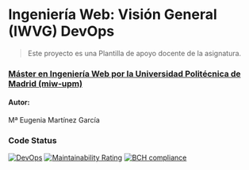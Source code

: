 # Ingeniería Web: Visión General (IWVG) DevOps
> Este proyecto es una Plantilla de apoyo docente de la asignatura.
### [Máster en Ingeniería Web por la Universidad Politécnica de Madrid (miw-upm)](http://miw.etsisi.upm.es)
#### Autor:
Mª Eugenia Martínez García

### Code Status
[![DevOps](https://github.com/mEugeniaMartinez/iwvg_devops_martinez_meugenia/actions/workflows/test.yml/badge.svg)](https://github.com/mEugeniaMartinez/iwvg_devops_martinez_meugenia/actions/workflows/test.yml)
[![Maintainability Rating](https://sonarcloud.io/api/project_badges/measure?project=mEugeniaMartinez_iwvg_devops_martinez_meugenia&metric=sqale_rating)](https://sonarcloud.io/dashboard?id=mEugeniaMartinez_iwvg_devops_martinez_meugenia)
[![BCH compliance](https://bettercodehub.com/edge/badge/mEugeniaMartinez/iwvg_devops_martinez_meugenia?branch=develop)](https://bettercodehub.com/)
